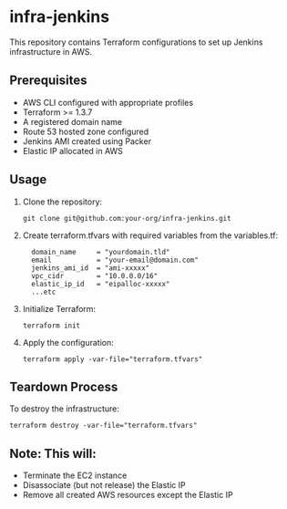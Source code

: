 # infra-jenkins
This repository contains Terraform configurations to set up Jenkins infrastructure in AWS.

## Prerequisites
 - AWS CLI configured with appropriate profiles
 - Terraform >= 1.3.7
 - A registered domain name
 - Route 53 hosted zone configured
 - Jenkins AMI created using Packer
 - Elastic IP allocated in AWS

## Usage
1. Clone the repository:

   ```
   git clone git@github.com:your-org/infra-jenkins.git
   ```
2. Create terraform.tfvars with required variables from the variables.tf:
   
    ```
      domain_name     = "yourdomain.tld"
      email           = "your-email@domain.com"
      jenkins_ami_id  = "ami-xxxxx"
      vpc_cidr        = "10.0.0.0/16"
      elastic_ip_id   = "eipalloc-xxxxx"
      ...etc
    ```
3. Initialize Terraform:
     ```
     terraform init
     ```
4. Apply the configuration:
   ```
   terraform apply -var-file="terraform.tfvars"
   ```

## Teardown Process
To destroy the infrastructure:
  ```
  terraform destroy -var-file="terraform.tfvars"
  ```

## Note: This will:
 - Terminate the EC2 instance
 - Disassociate (but not release) the Elastic IP
 - Remove all created AWS resources except the Elastic IP
